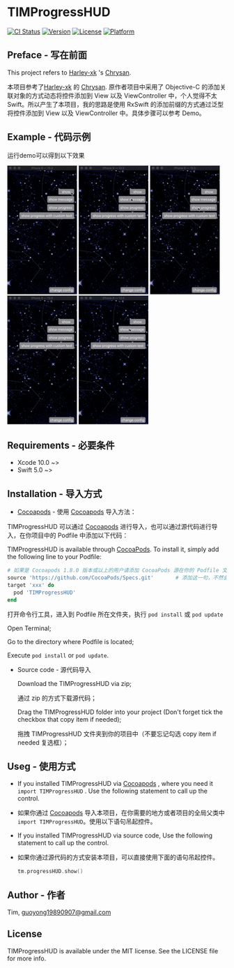 # TIMProgressHUD

[![CI Status](https://img.shields.io/travis/Tim/TIMProgressHUD.svg?style=flat)](https://travis-ci.org/Tim/TIMProgressHUD)
[![Version](https://img.shields.io/cocoapods/v/TIMProgressHUD.svg?style=flat)](https://cocoapods.org/pods/TIMProgressHUD)
[![License](https://img.shields.io/cocoapods/l/TIMProgressHUD.svg?style=flat)](https://cocoapods.org/pods/TIMProgressHUD)
[![Platform](https://img.shields.io/cocoapods/p/TIMProgressHUD.svg?style=flat)](https://cocoapods.org/pods/TIMProgressHUD)

## Preface - 写在前面

This project refers to [Harley-xk](https://github.com/Harley-xk) 's [Chrysan](https://github.com/Harley-xk/Chrysan).

本项目参考了[Harley-xk](https://github.com/Harley-xk) 的 [Chrysan](https://github.com/Harley-xk/Chrysan). 原作者项目中采用了 Objective-C 的添加关联对象的方式动态将控件添加到 View 以及 ViewController 中，个人觉得不太 Swift。所以产生了本项目，我的思路是使用 RxSwift 的添加前缀的方式通过泛型将控件添加到 View 以及 ViewController 中。具体步骤可以参考 Demo。

## Example - 代码示例

运行demo可以得到以下效果

![现实文字提示](ExampleImages/showText.gif) ![显示菊花和文字提示](ExampleImages/showIndicatorMessage.gif) ![显示进度提示](ExampleImages/showProgress.gif) ![显示自定义文字进度提示](ExampleImages/showProgressText.gif) ![显示自定义动画提示](ExampleImages/showCustomIndicator.gif)

## Requirements - 必要条件

- Xcode 10.0 ~>
- Swift 5.0 ~>

## Installation - 导入方式

-  [Cocoapods](https://cocoapods.org) - 使用  [Cocoapods](https://cocoapods.org) 导入方法：

  TIMProgressHUD 可以通过 [Cocoapods](https://cocoapods.org) 进行导入，也可以通过源代码进行导入，在你项目中的 Podfile 中添加以下代码：

  TIMProgressHUD is available through [CocoaPods](https://cocoapods.org). To install it, simply add the following line to your Podfile:

  ```ruby
  # 如果是 Cocoapods 1.8.0 版本或以上的用户请添加 CocoaPods 源在你的 Podfile 文件最顶部添加
  source 'https://github.com/CocoaPods/Specs.git'		# 添加这一句，不然会报 cdn 错误
  target 'xxx' do
  	pod 'TIMProgressHUD'
  end
  ```

  打开命令行工具，进入到 Podfile 所在文件夹，执行 `pod install` 或  `pod update` 

  Open Terminal;

  Go to the directory where Podfile is located;

  Execute `pod install` or  `pod update`.

- Source code - 源代码导入

  Download the TIMProgressHUD via zip;

  通过 zip 的方式下载源代码；

  Drag the TIMProgressHUD folder into your project (Don't forget tick the checkbox that copy item if needed);

  拖拽 TIMProgressHUD 文件夹到你的项目中（不要忘记勾选 copy item if needed 复选框）；

## Useg - 使用方式

- If you installed TIMProgressHUD via [Cocoapods](https://cocoapods.org) , where you need it `import TIMProgressHUD` . Use the following statement to call up the control.

- 如果你通过 [Cocoapods](https://cocoapods.org) 导入本项目，在你需要的地方或者项目的全局父类中 `import TIMProgressHUD`。使用以下语句吊起控件。

- If you installed TIMProgressHUD via source code,  Use the following statement to call up the control.

- 如果你通过源代码的方式安装本项目，可以直接使用下面的语句吊起控件。

  ```Swift
  tm.progressHUD.show()
  ```

## Author - 作者

Tim, guoyong19890907@gmail.com

## License

TIMProgressHUD is available under the MIT license. See the LICENSE file for more info.
